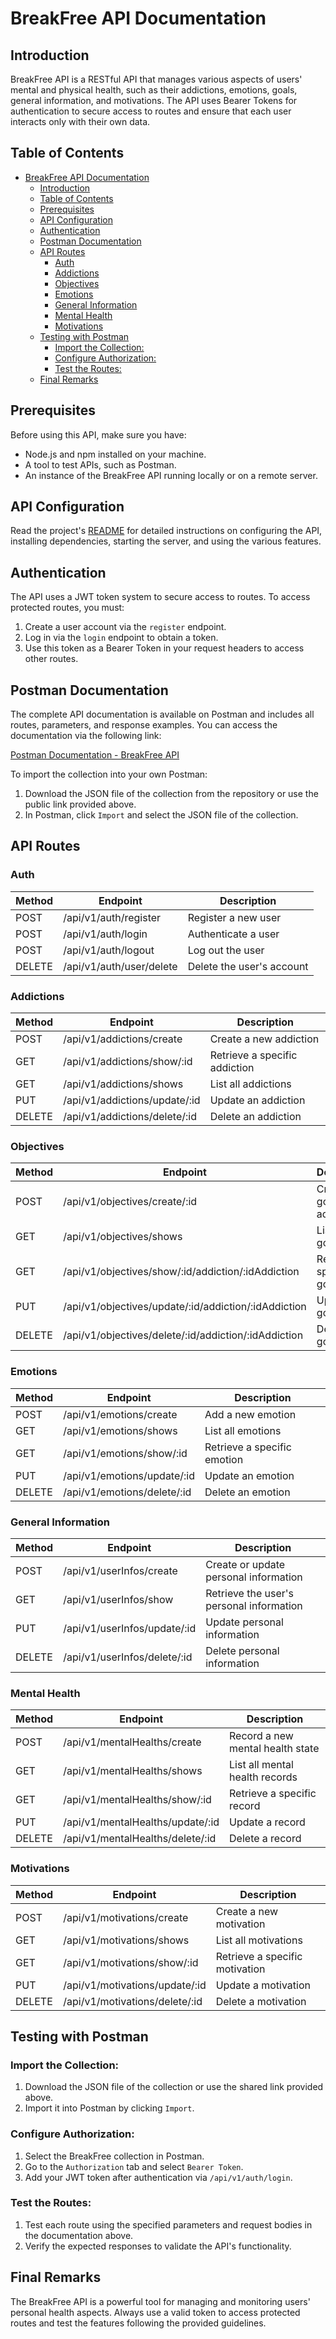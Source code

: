 # BreakFree API Documentation

## Introduction

BreakFree API is a RESTful API that manages various aspects of users' mental and physical health, such as their addictions, emotions, goals, general information, and motivations. The API uses Bearer Tokens for authentication to secure access to routes and ensure that each user interacts only with their own data.

## Table of Contents

- [BreakFree API Documentation](#breakfree-api-documentation)
  - [Introduction](#introduction)
  - [Table of Contents](#table-of-contents)
  - [Prerequisites](#prerequisites)
  - [API Configuration](#api-configuration)
  - [Authentication](#authentication)
  - [Postman Documentation](#postman-documentation)
  - [API Routes](#api-routes)
    - [Auth](#auth)
    - [Addictions](#addictions)
    - [Objectives](#objectives)
    - [Emotions](#emotions)
    - [General Information](#general-information)
    - [Mental Health](#mental-health)
    - [Motivations](#motivations)
  - [Testing with Postman](#testing-with-postman)
    - [Import the Collection:](#import-the-collection)
    - [Configure Authorization:](#configure-authorization)
    - [Test the Routes:](#test-the-routes)
  - [Final Remarks](#final-remarks)

## Prerequisites

Before using this API, make sure you have:

- Node.js and npm installed on your machine.
- A tool to test APIs, such as Postman.
- An instance of the BreakFree API running locally or on a remote server.

## API Configuration

Read the project's [README](README.en.md) for detailed instructions on configuring the API, installing dependencies, starting the server, and using the various features.

## Authentication

The API uses a JWT token system to secure access to routes. To access protected routes, you must:

1. Create a user account via the `register` endpoint.
2. Log in via the `login` endpoint to obtain a token.
3. Use this token as a Bearer Token in your request headers to access other routes.

## Postman Documentation

The complete API documentation is available on Postman and includes all routes, parameters, and response examples. You can access the documentation via the following link:

[Postman Documentation - BreakFree API](#)

To import the collection into your own Postman:

1. Download the JSON file of the collection from the repository or use the public link provided above.
2. In Postman, click `Import` and select the JSON file of the collection.

## API Routes

### Auth

| Method | Endpoint                  | Description                    |
|--------|---------------------------|--------------------------------|
| POST   | /api/v1/auth/register     | Register a new user            |
| POST   | /api/v1/auth/login        | Authenticate a user            |
| POST   | /api/v1/auth/logout       | Log out the user               |
| DELETE | /api/v1/auth/user/delete  | Delete the user's account      |

### Addictions

| Method | Endpoint                      | Description                    |
|--------|-------------------------------|--------------------------------|
| POST   | /api/v1/addictions/create     | Create a new addiction         |
| GET    | /api/v1/addictions/show/:id   | Retrieve a specific addiction  |
| GET    | /api/v1/addictions/shows      | List all addictions            |
| PUT    | /api/v1/addictions/update/:id | Update an addiction            |
| DELETE | /api/v1/addictions/delete/:id | Delete an addiction            |

### Objectives

| Method | Endpoint                                      | Description                    |
|--------|-----------------------------------------------|--------------------------------|
| POST   | /api/v1/objectives/create/:id                 | Create a goal for an addiction |
| GET    | /api/v1/objectives/shows                      | List all goals                 |
| GET    | /api/v1/objectives/show/:id/addiction/:idAddiction | Retrieve a specific goal       |
| PUT    | /api/v1/objectives/update/:id/addiction/:idAddiction | Update a goal                  |
| DELETE | /api/v1/objectives/delete/:id/addiction/:idAddiction | Delete a goal                  |

### Emotions

| Method | Endpoint                      | Description                    |
|--------|-------------------------------|--------------------------------|
| POST   | /api/v1/emotions/create       | Add a new emotion              |
| GET    | /api/v1/emotions/shows        | List all emotions              |
| GET    | /api/v1/emotions/show/:id     | Retrieve a specific emotion    |
| PUT    | /api/v1/emotions/update/:id   | Update an emotion              |
| DELETE | /api/v1/emotions/delete/:id   | Delete an emotion              |

### General Information

| Method | Endpoint                      | Description                    |
|--------|-------------------------------|--------------------------------|
| POST   | /api/v1/userInfos/create      | Create or update personal information |
| GET    | /api/v1/userInfos/show        | Retrieve the user's personal information |
| PUT    | /api/v1/userInfos/update/:id  | Update personal information    |
| DELETE | /api/v1/userInfos/delete/:id  | Delete personal information    |

### Mental Health

| Method | Endpoint                      | Description                    |
|--------|-------------------------------|--------------------------------|
| POST   | /api/v1/mentalHealths/create  | Record a new mental health state |
| GET    | /api/v1/mentalHealths/shows   | List all mental health records |
| GET    | /api/v1/mentalHealths/show/:id| Retrieve a specific record     |
| PUT    | /api/v1/mentalHealths/update/:id | Update a record               |
| DELETE | /api/v1/mentalHealths/delete/:id | Delete a record               |

### Motivations

| Method | Endpoint                      | Description                    |
|--------|-------------------------------|--------------------------------|
| POST   | /api/v1/motivations/create    | Create a new motivation        |
| GET    | /api/v1/motivations/shows     | List all motivations           |
| GET    | /api/v1/motivations/show/:id  | Retrieve a specific motivation |
| PUT    | /api/v1/motivations/update/:id | Update a motivation            |
| DELETE | /api/v1/motivations/delete/:id | Delete a motivation            |

## Testing with Postman

### Import the Collection:

1. Download the JSON file of the collection or use the shared link provided above.
2. Import it into Postman by clicking `Import`.

### Configure Authorization:

1. Select the BreakFree collection in Postman.
2. Go to the `Authorization` tab and select `Bearer Token`.
3. Add your JWT token after authentication via `/api/v1/auth/login`.

### Test the Routes:

1. Test each route using the specified parameters and request bodies in the documentation above.
2. Verify the expected responses to validate the API's functionality.

## Final Remarks

The BreakFree API is a powerful tool for managing and monitoring users' personal health aspects. Always use a valid token to access protected routes and test the features following the provided guidelines.

